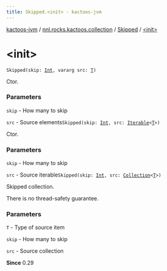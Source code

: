 ```yaml
---
title: Skipped.<init> - kactoos-jvm
---
```


[kactoos-jvm](../../index.html) / [nnl.rocks.kactoos.collection](../index.html) / [Skipped](index.html) / [&lt;init&gt;](./-init-.html)

# &lt;init&gt;

`Skipped(skip: `[`Int`](https://kotlinlang.org/api/latest/jvm/stdlib/kotlin/-int/index.html)`, vararg src: `[`T`](index.html#T)`)`

Ctor.

### Parameters

`skip` - How many to skip

`src` - Source elements`Skipped(skip: `[`Int`](https://kotlinlang.org/api/latest/jvm/stdlib/kotlin/-int/index.html)`, src: `[`Iterable`](https://kotlinlang.org/api/latest/jvm/stdlib/kotlin.collections/-iterable/index.html)`<`[`T`](index.html#T)`>)`

Ctor.

### Parameters

`skip` - How many to skip

`src` - Source iterable`Skipped(skip: `[`Int`](https://kotlinlang.org/api/latest/jvm/stdlib/kotlin/-int/index.html)`, src: `[`Collection`](https://kotlinlang.org/api/latest/jvm/stdlib/kotlin.collections/-collection/index.html)`<`[`T`](index.html#T)`>)`

Skipped collection.

There is no thread-safety guarantee.

### Parameters

`T` - Type of source item

`skip` - How many to skip

`src` - Source collection

**Since**
0.29

